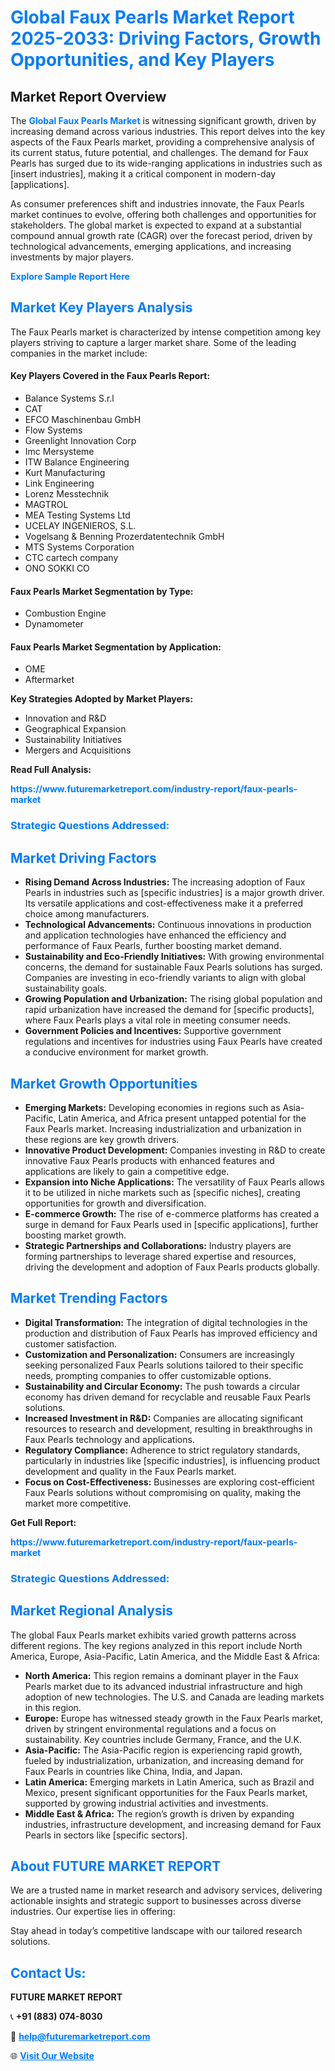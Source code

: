 <h1 style="color: #007BFF;">Global Faux Pearls Market Report 2025-2033: Driving Factors, Growth Opportunities, and Key Players</h1>

<section id="overview">
<h2>Market Report Overview</h2>
<p>The <a href="https://www.futuremarketreport.com/industry-report/faux-pearls-market" style="color: #007BFF; text-decoration: none;"><strong>Global Faux Pearls Market</strong></a> is witnessing significant growth, driven by increasing demand across various industries. This report delves into the key aspects of the Faux Pearls market, providing a comprehensive analysis of its current status, future potential, and challenges. The demand for Faux Pearls has surged due to its wide-ranging applications in industries such as [insert industries], making it a critical component in modern-day [applications].</p>
<p>As consumer preferences shift and industries innovate, the Faux Pearls market continues to evolve, offering both challenges and opportunities for stakeholders. The global market is expected to expand at a substantial compound annual growth rate (CAGR) over the forecast period, driven by technological advancements, emerging applications, and increasing investments by major players.</p>
</section>

<section id="overview">
<p><a href="https://www.futuremarketreport.com/request-sample/reportId=33005" style="color: #007BFF; text-decoration: none;"><strong>Explore Sample Report Here</strong></a></p>
</section>

<section id="key-players">
<h2 style="color: #007BFF;">Market Key Players Analysis</h2>
<p>The Faux Pearls market is characterized by intense competition among key players striving to capture a larger market share. Some of the leading companies in the market include:</p>
<h4>Key Players Covered in the Faux Pearls Report:</h4>
<ul><li>Balance Systems S.r.l</li><li>CAT</li><li>EFCO Maschinenbau GmbH</li><li>Flow Systems</li><li>Greenlight Innovation Corp</li><li>Imc Mersysteme</li><li>ITW Balance Engineering</li><li>Kurt Manufacturing</li><li>Link Engineering</li><li>Lorenz Messtechnik</li><li>MAGTROL</li><li>MEA Testing Systems Ltd</li><li>UCELAY INGENIEROS, S.L.</li><li>Vogelsang &amp; Benning Prozerdatentechnik GmbH</li><li>MTS Systems Corporation</li><li>CTC cartech company</li><li>ONO SOKKI CO</li></ul>
<h4>Faux Pearls Market Segmentation by Type:</h4>
<ul><li>Combustion Engine</li><li>Dynamometer</li></ul>

<h4>Faux Pearls Market Segmentation by Application:</h4>
<ul><li>OME</li><li>Aftermarket</li></ul>
<p><strong>Key Strategies Adopted by Market Players:</strong></p>
<ul>
<li>Innovation and R&D</li>
<li>Geographical Expansion</li>
<li>Sustainability Initiatives</li>
<li>Mergers and Acquisitions</li>
</ul>
</section>

<section>
<p><strong>Read Full Analysis: </strong></p><a href="https://www.futuremarketreport.com/industry-report/faux-pearls-market" style="color: #007BFF; text-decoration: none;"><strong>https://www.futuremarketreport.com/industry-report/faux-pearls-market</strong></a>
<h3 style="color: #007BFF;">Strategic Questions Addressed:</h3>
</section>

<section id="driving-factors">
<h2 style="color: #007BFF;">Market Driving Factors</h2>
<ul>
<li><strong>Rising Demand Across Industries:</strong> The increasing adoption of Faux Pearls in industries such as [specific industries] is a major growth driver. Its versatile applications and cost-effectiveness make it a preferred choice among manufacturers.</li>
<li><strong>Technological Advancements:</strong> Continuous innovations in production and application technologies have enhanced the efficiency and performance of Faux Pearls, further boosting market demand.</li>
<li><strong>Sustainability and Eco-Friendly Initiatives:</strong> With growing environmental concerns, the demand for sustainable Faux Pearls solutions has surged. Companies are investing in eco-friendly variants to align with global sustainability goals.</li>
<li><strong>Growing Population and Urbanization:</strong> The rising global population and rapid urbanization have increased the demand for [specific products], where Faux Pearls plays a vital role in meeting consumer needs.</li>
<li><strong>Government Policies and Incentives:</strong> Supportive government regulations and incentives for industries using Faux Pearls have created a conducive environment for market growth.</li>
</ul>
</section>

<section id="growth-opportunities">
<h2 style="color: #007BFF;">Market Growth Opportunities</h2>
<ul>
<li><strong>Emerging Markets:</strong> Developing economies in regions such as Asia-Pacific, Latin America, and Africa present untapped potential for the Faux Pearls market. Increasing industrialization and urbanization in these regions are key growth drivers.</li>
<li><strong>Innovative Product Development:</strong> Companies investing in R&D to create innovative Faux Pearls products with enhanced features and applications are likely to gain a competitive edge.</li>
<li><strong>Expansion into Niche Applications:</strong> The versatility of Faux Pearls allows it to be utilized in niche markets such as [specific niches], creating opportunities for growth and diversification.</li>
<li><strong>E-commerce Growth:</strong> The rise of e-commerce platforms has created a surge in demand for Faux Pearls used in [specific applications], further boosting market growth.</li>
<li><strong>Strategic Partnerships and Collaborations:</strong> Industry players are forming partnerships to leverage shared expertise and resources, driving the development and adoption of Faux Pearls products globally.</li>
</ul>
</section>

<section id="trending-factors">
<h2 style="color: #007BFF;">Market Trending Factors</h2>
<ul>
<li><strong>Digital Transformation:</strong> The integration of digital technologies in the production and distribution of Faux Pearls has improved efficiency and customer satisfaction.</li>
<li><strong>Customization and Personalization:</strong> Consumers are increasingly seeking personalized Faux Pearls solutions tailored to their specific needs, prompting companies to offer customizable options.</li>
<li><strong>Sustainability and Circular Economy:</strong> The push towards a circular economy has driven demand for recyclable and reusable Faux Pearls solutions.</li>
<li><strong>Increased Investment in R&D:</strong> Companies are allocating significant resources to research and development, resulting in breakthroughs in Faux Pearls technology and applications.</li>
<li><strong>Regulatory Compliance:</strong> Adherence to strict regulatory standards, particularly in industries like [specific industries], is influencing product development and quality in the Faux Pearls market.</li>
<li><strong>Focus on Cost-Effectiveness:</strong> Businesses are exploring cost-efficient Faux Pearls solutions without compromising on quality, making the market more competitive.</li>
</ul>
</section>

<section>
<p><strong>Get Full Report: </strong></p><a href="https://www.futuremarketreport.com/industry-report/faux-pearls-market" style="color: #007BFF; text-decoration: none;"><strong>https://www.futuremarketreport.com/industry-report/faux-pearls-market</strong></a>
<h3 style="color: #007BFF;">Strategic Questions Addressed:</h3>
</section>


<section id="regional-analysis">
<h2 style="color: #007BFF;">Market Regional Analysis</h2>
<p>The global Faux Pearls market exhibits varied growth patterns across different regions. The key regions analyzed in this report include North America, Europe, Asia-Pacific, Latin America, and the Middle East & Africa:</p>
<ul>
<li><strong>North America:</strong> This region remains a dominant player in the Faux Pearls market due to its advanced industrial infrastructure and high adoption of new technologies. The U.S. and Canada are leading markets in this region.</li>
<li><strong>Europe:</strong> Europe has witnessed steady growth in the Faux Pearls market, driven by stringent environmental regulations and a focus on sustainability. Key countries include Germany, France, and the U.K.</li>
<li><strong>Asia-Pacific:</strong> The Asia-Pacific region is experiencing rapid growth, fueled by industrialization, urbanization, and increasing demand for Faux Pearls in countries like China, India, and Japan.</li>
<li><strong>Latin America:</strong> Emerging markets in Latin America, such as Brazil and Mexico, present significant opportunities for the Faux Pearls market, supported by growing industrial activities and investments.</li>
<li><strong>Middle East & Africa:</strong> The region’s growth is driven by expanding industries, infrastructure development, and increasing demand for Faux Pearls in sectors like [specific sectors].</li>
</ul>
</section>

<footer>
<h2 style="color: #007BFF;">About FUTURE MARKET REPORT</h2>
<p>We are a trusted name in market research and advisory services, delivering actionable insights and strategic support to businesses across diverse industries. Our expertise lies in offering:</p>

<p>Stay ahead in today’s competitive landscape with our tailored research solutions.</p>

<h2 style="color: #007BFF;">Contact Us:</h2>
<p><strong>FUTURE MARKET REPORT</strong></p>
<p>📞 <strong>+91 (883) 074-8030</strong></p>
<p>📧 <strong><a href="mailto:help@futuremarketreport.com" style="color: #007BFF;">help@futuremarketreport.com</a></strong></p>
<p>🌐 <strong><a href="https://www.futuremarketreport.com/" style="color: #007BFF;">Visit Our Website</a></strong></p>
</footer>